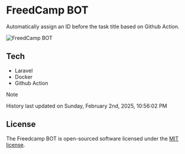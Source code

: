 # FreedCamp BOT

Automatically assign an ID before the task title based on Github Action.

![FreedCamp BOT](https://repository-images.githubusercontent.com/737932867/7d34798b-2680-471c-b089-a78a718d3d6a)

## Tech

- Laravel
- Docker
- Github Action

> [!NOTE]  
> History last updated on Sunday, February 2nd, 2025, 10:56:02 PM

## License

The Freedcamp BOT is open-sourced software licensed under the [MIT license](https://opensource.org/licenses/MIT).
